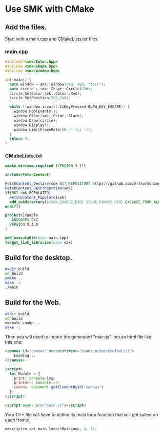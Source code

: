 Use SMK with CMake
==================

Add the files.
--------------

Start with a main.cpp and CMakeLists.txt files:

### main.cpp

~~~cpp
#include <smk/Color.hpp>
#include <smk/Shape.hpp>
#include <smk/Window.hpp>

int main() {
  auto window = smk::Window(640, 480, "test");
  auto circle = smk::Shape::Circle(200);
  circle.SetColor(smk::Color::Red);
  circle.SetPosition(320,240);

  while (!window.input().IsKeyPressed(GLFW_KEY_ESCAPE)) {
    window.PoolEvents();
    window.Clear(smk::Color::Black);
    window.Draw(circle);
    window.Display();
    window.LimitFrameRate(60 /* fps */);
  }
  return 0;
}
~~~

### CMakeLists.txt

~~~cmake
cmake_minimum_required (VERSION 3.11)

include(FetchContent)

FetchContent_Declare(smk GIT_REPOSITORY https://github.com/ArthurSonzogni/smk.git)
FetchContent_GetProperties(smk)
if(NOT smk_POPULATED)
  FetchContent_Populate(smk)
  add_subdirectory(${smk_SOURCE_DIR} ${smk_BINARY_DIR} EXCLUDE_FROM_ALL)
endif()

project(Example
  LANGUAGES CXX
  VERSION 0.1.0
)

add_executable(main main.cpp)
target_link_libraries(main smk)
~~~

Build for the desktop.
----------------------

~~~bash
mkdir build
cd build
cmake ..
make -j
./main
~~~

Build for the Web.
------------------

~~~bash
mkdir build
cd build
emcmake cmake ..
make -j
~~~

Then you will need to import the generated "main.js" into an html file like this
one:
~~~html
<canvas id="canvas" oncontextmenu="event.preventDefault()">
    Loading... 
</canvas>

<script>
  let Module = {
    print: console.log;
    printerr: console.err
    canvas: document.getElementById('canvas')
  };
</script>

<script async src="main.js"></script>
~~~

Your C++ file will have to define its main loop function that will get called on
each frame:
~~~cpp
emscripten_set_main_loop(&MainLoop, 0, 1);
~~~
